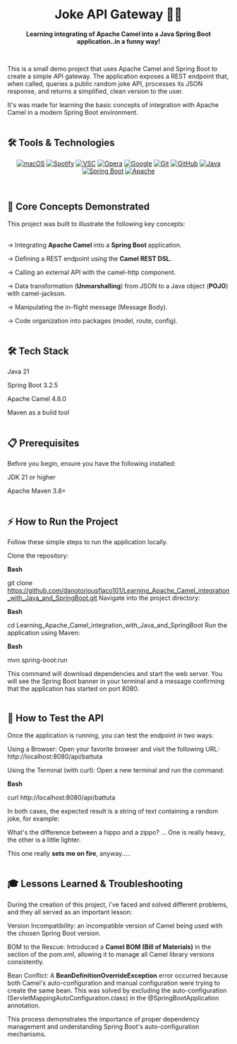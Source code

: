 <div align="center">
<h1>Joke API Gateway 🌴🐫</h1>
<p>
<strong>Learning integrating of Apache Camel into a Java Spring Boot application..in a funny way!</strong>
</p>
</div>
</br>

This is a small demo project that uses Apache Camel and Spring Boot to create a simple API gateway. The application exposes a REST endpoint that, when called, queries a public random joke API, processes its JSON response, and returns a simplified, clean version to the user.

It's was made for learning the basic concepts of integration with Apache Camel in a modern Spring Boot environment.
</br>
</br>

🛠️ Tools & Technologies
-----------------------



<p align="center">
<a href="#"><img src="https://img.shields.io/badge/macOS-000000?logo=apple&logoColor=F0F0F0" alt="macOS"></a>
<a href="#"><img src="https://img.shields.io/badge/Spotify-1ED760?logo=spotify&logoColor=white" alt="Spotify"></a>  
<a href="#"><img src="https://custom-icon-badges.demolab.com/badge/Visual%20Studio%20Code-0078d7.svg?logo=vsc&logoColor=white" alt="VSC"></a>  
<a href="#"><img src="https://img.shields.io/badge/Opera-FF1B2D?logo=Opera&logoColor=white" alt="Opera"></a>
<a href="#"><img src="https://img.shields.io/badge/Google-4285F4?logo=google&logoColor=white" alt="Google"></a>  
<a href="#"><img src="https://img.shields.io/badge/Git-F05032?logo=git&logoColor=fff" alt="Git"></a> 
<a href="#"><img src="https://img.shields.io/badge/GitHub-%23121011.svg?logo=github&logoColor=white" alt="GitHub"></a> 
<a href="#"><img src="https://img.shields.io/badge/Java-%23ED8B00.svg?logo=openjdk&logoColor=white" alt="Java"></a>
<a href="#"><img src="https://img.shields.io/badge/Spring%20Boot-6DB33F?logo=springboot&logoColor=fff" alt="Spring Boot"></a>
<a href="#"><img src="https://img.shields.io/badge/Apache-D22128?logo=apache&logoColor=fff&style=flat" alt="Apache"></a>
</p>
</br>

<strong>🚀 Core Concepts Demonstrated</strong>
---------------------------------------------


This project was built to illustrate the following key concepts:
</br>
</br>

-> Integrating <strong>Apache Camel </strong> into a <strong>Spring Boot </strong> application.

-> Defining a REST endpoint using the <strong>Camel REST DSL.</strong>

-> Calling an external API with the camel-http component.

-> Data transformation (<strong>Unmarshalling</strong>) from JSON to a Java object (<strong>POJO</strong>) with camel-jackson.

-> Manipulating the in-flight message (Message Body).

-> Code organization into packages (model, route, config).
</br>
</br>


<strong>🛠️ Tech Stack</strong>
------------------------------


Java 21

Spring Boot 3.2.5

Apache Camel 4.6.0

Maven as a build tool
</br>
</br>




<strong>📋 Prerequisites</strong>
---------------------------------


Before you begin, ensure you have the following installed:

JDK 21 or higher

Apache Maven 3.8+
</br>
</br>

<strong>⚡ How to Run the Project</strong>
-------------------------


Follow these simple steps to run the application locally.

Clone the repository:

<strong>Bash</strong>

git clone https://github.com/danotoriousflaco101/Learning_Apache_Camel_integration_with_Java_and_SpringBoot.git
Navigate into the project directory:

<strong>Bash</strong>

cd Learning_Apache_Camel_integration_with_Java_and_SpringBoot
Run the application using Maven:

<strong>Bash</strong>

mvn spring-boot:run


This command will download dependencies and start the web server. You will see the Spring Boot banner in your terminal and a message confirming that the application has started on port 8080.
</br>
</br>


<strong>🧪 How to Test the API</strong>
---------------------------------------


Once the application is running, you can test the endpoint in two ways:

Using a Browser:
Open your favorite browser and visit the following URL:
<br>
http://localhost:8080/api/battuta

Using the Terminal (with curl):
Open a new terminal and run the command:

<strong>Bash</strong>

curl http://localhost:8080/api/battuta

In both cases, the expected result is a string of text containing a random joke, for example:

What's the difference between a hippo and a zippo? ... One is really heavy, the other is a little lighter.

This one really <strong>sets me on fire</strong>, anyway.....
</br>
</br>


<strong>🎓 Lessons Learned & Troubleshooting</strong>
----------------------------------------------------


During the creation of this project, i've faced and solved different problems, and they all served as an important lesson:

Version Incompatibility: an incompatible version of Camel being used with the chosen Spring Boot version.

BOM to the Rescue: Introduced a <strong>Camel BOM (Bill of Materials)</strong> in the <dependencyManagement> section of the pom.xml, allowing it to manage all Camel library versions consistently.

Bean Conflict: A <strong>BeanDefinitionOverrideException</strong> error occurred because both Camel's auto-configuration and manual configuration were trying to create the same bean. This was solved by excluding the auto-configuration (ServletMappingAutoConfiguration.class) in the @SpringBootApplication annotation.

This process demonstrates the importance of proper dependency management and understanding Spring Boot's auto-configuration mechanisms.
</br>
</br>
